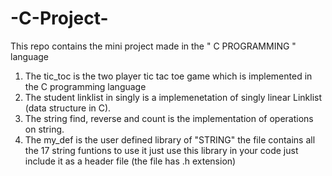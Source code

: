 # -C-Project-
This repo contains the mini project made in the " C PROGRAMMING " language 
1. The tic_toc is the two player tic tac toe game which is implemented in the C programming language
2. The student linklist in singly is a implemenetation of singly linear Linklist (data structure in C).
3. The string find, reverse and count is the implementation of operations on string.
4. The my_def is the user defined library of "STRING" the file contains all the 17 string funtions to use it just use this library in your code just include it as a header file (the file has .h extension)
